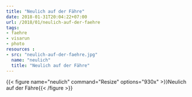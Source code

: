 ```yaml
---
title: "Neulich auf der Fähre"
date: 2018-01-31T20:04:22+07:00
url: /2018/01/neulich-auf-der-faehre
tags:
- faehre
- visarun
- photo
resources :
- src: "neulich-auf-der-faehre.jpg"
  name: "neulich"
  title: "Neulich auf der Fähre"
---
```


{{< figure name="neulich" command="Resize" options="930x" >}}Neulich auf der Fähre{{< /figure >}}

